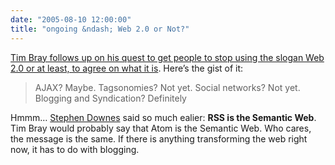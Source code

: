 ```yaml
---
date: "2005-08-10 12:00:00"
title: "ongoing &ndash; Web 2.0 or Not?"
---
```




[Tim Bray follows up on his quest to get people to stop using the slogan Web 2.0 or at least, to agree on what it is](http://www.tbray.org/ongoing/When/200x/2005/08/09/Web-2.0). Here&rsquo;s the gist of it:

> AJAX? Maybe. Tagsonomies? Not yet. Social networks? Not yet. Blogging and Syndication? Definitely


Hmmm&hellip; [Stephen Downes](/lemire/blog/2004/11/18/rss-is-the-semantic-web/) said so much ealier: __RSS is the Semantic Web__. Tim Bray would probably say that Atom is the Semantic Web. Who cares, the message is the same. If there is anything transforming the web right now, it has to do with blogging.

